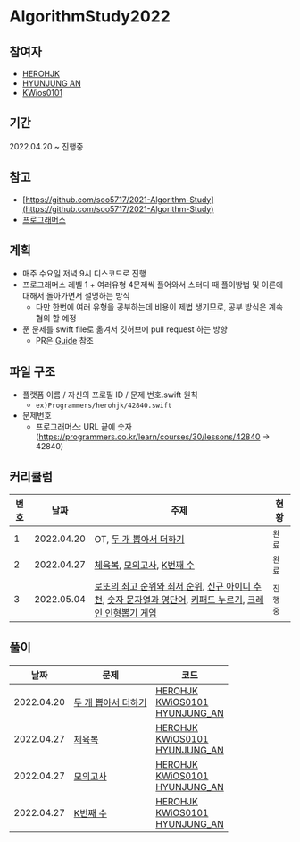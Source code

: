 # AlgorithmStudy2022
## 참여자
* [HEROHJK](https://github.com/herohjk)
* [HYUNJUNG AN](https://github.com/hyunjung-ann)
* [KWios0101](https://github.com/KiWooPark)

## 기간
2022.04.20 ~ 진행중

## 참고
* [https://github.com/soo5717/2021-Algorithm-Study](https://github.com/soo5717/2021-Algorithm-Study)
* [프로그래머스](https://programmers.co.kr/learn/challenges)

## 계획
* 매주 수요일 저녁 9시 디스코드로 진행
* 프로그래머스 레벨 1 + 여러유형 4문제씩 풀어와서 스터디 때 풀이방법 및 이론에 대해서 돌아가면서 설명하는 방식
  * 다만 한번에 여러 유형을 공부하는데 비용이 제법 생기므로, 공부 방식은 계속 협의 할 예정
* 푼 문제를 swift file로 옮겨서 깃허브에 pull request 하는 방향
  * PR은 [Guide](repositoryGuide/readme.md) 참조

## 파일 구조
* 플랫폼 이름 / 자신의 프로필 ID / 문제 번호.swift 원칙
  * `ex)Programmers/herohjk/42840.swift`
* 문제번호
  * 프로그래머스: URL 끝에 숫자 (https://programmers.co.kr/learn/courses/30/lessons/42840 -> 42840)

## 커리큘럼
|번호|날짜|주제|현황|
|--|--|--|--|
|1|2022.04.20|OT, [두 개 뽑아서 더하기](https://programmers.co.kr/learn/courses/30/lessons/68644)|`완료`|
|2|2022.04.27|[체육복](https://programmers.co.kr/learn/courses/30/lessons/42862), [모의고사](https://programmers.co.kr/learn/courses/30/lessons/42840), [K번째 수](https://programmers.co.kr/learn/courses/30/lessons/42748) |`완료`|
|3|2022.05.04|[로또의 최고 순위와 최저 순위](https://programmers.co.kr/learn/courses/30/lessons/77484), [신규 아이디 추천](https://programmers.co.kr/learn/courses/30/lessons/72410), [숫자 문자열과 영단어](https://programmers.co.kr/learn/courses/30/lessons/81301), [키패드 누르기](https://programmers.co.kr/learn/courses/30/lessons/67256), [크레인 인형뽑기 게임](https://programmers.co.kr/learn/courses/30/lessons/64061)|`진행중`|

## 풀이
|날짜|문제|코드|
|--|--|--|
|2022.04.20|[두 개 뽑아서 더하기](https://programmers.co.kr/learn/courses/30/lessons/68644)|[HEROHJK](Programmers/HEROHJK/68644.swift)<br/>[KWiOS0101](Programmers/KWiOS0101/68644.swift)<br/>[HYUNJUNG_AN](Programmers/HYUNJUNG_AN/68644.swift)|
|2022.04.27|[체육복](https://programmers.co.kr/learn/courses/30/lessons/42862)|[HEROHJK](Programmers/HEROHJK/42862.swift)<br/>[KWiOS0101](Programmers/KWiOS0101/42862.swift)<br/>[HYUNJUNG_AN](Programmers/HYUNJUNG_AN/42862.swift)|
|2022.04.27|[모의고사](https://programmers.co.kr/learn/courses/30/lessons/42840)|[HEROHJK](Programmers/HEROHJK/42840.swift)<br/>[KWiOS0101](Programmers/KWiOS0101/42840.swift)<br/>[HYUNJUNG_AN](Programmers/HYUNJUNG_AN/42840.swift)|
|2022.04.27|[K번째 수](https://programmers.co.kr/learn/courses/30/lessons/42748)|[HEROHJK](Programmers/HEROHJK/42748.swift)<br/>[KWiOS0101](Programmers/KWiOS0101/42748.swift)<br/>[HYUNJUNG_AN](Programmers/HYUNJUNG_AN/42748.swift)|
